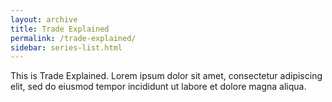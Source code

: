 ```yaml
---
layout: archive
title: Trade Explained
permalink: /trade-explained/
sidebar: series-list.html
---
```


This is Trade Explained. Lorem ipsum dolor sit amet, consectetur adipiscing elit, sed do eiusmod tempor incididunt ut labore et dolore magna aliqua.
